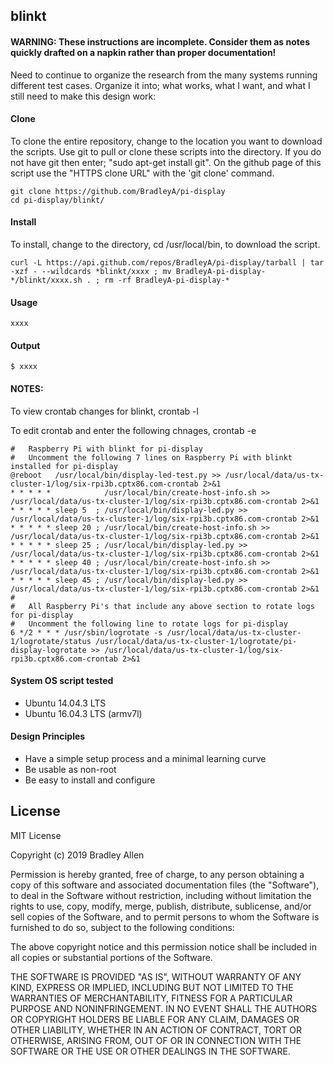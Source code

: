 ## blinkt
#### WARNING: These instructions are incomplete. Consider them as notes quickly drafted on a napkin rather than proper documentation!
Need to continue to organize the research from the many systems running different test cases.   Organize it into; what works, what I want, and what I still need to make this design work:
    
#### Clone
To clone the entire repository, change to the location you want to download the scripts. Use git to pull or clone these scripts into the directory. If you do not have git then enter; "sudo apt-get install git". On the github page of this script use the "HTTPS clone URL" with the 'git clone' command.

    git clone https://github.com/BradleyA/pi-display
    cd pi-display/blinkt/

#### Install
To install, change to the directory, cd /usr/local/bin, to download the script.

    curl -L https://api.github.com/repos/BradleyA/pi-display/tarball | tar -xzf - --wildcards *blinkt/xxxx ; mv BradleyA-pi-display-*/blinkt/xxxx.sh . ; rm -rf BradleyA-pi-display-*

#### Usage
    xxxx 

#### Output
    $ xxxx
    
#### NOTES:
To view crontab changes for blinkt, crontab -l

To edit crontab and enter the following chnages, crontab -e
    
    #   Raspberry Pi with blinkt for pi-display
    #   Uncomment the following 7 lines on Raspberry Pi with blinkt installed for pi-display
    @reboot   /usr/local/bin/display-led-test.py >> /usr/local/data/us-tx-cluster-1/log/six-rpi3b.cptx86.com-crontab 2>&1
    * * * * *            /usr/local/bin/create-host-info.sh >> /usr/local/data/us-tx-cluster-1/log/six-rpi3b.cptx86.com-crontab 2>&1
    * * * * * sleep 5  ; /usr/local/bin/display-led.py >> /usr/local/data/us-tx-cluster-1/log/six-rpi3b.cptx86.com-crontab 2>&1
    * * * * * sleep 20 ; /usr/local/bin/create-host-info.sh >> /usr/local/data/us-tx-cluster-1/log/six-rpi3b.cptx86.com-crontab 2>&1
    * * * * * sleep 25 ; /usr/local/bin/display-led.py >> /usr/local/data/us-tx-cluster-1/log/six-rpi3b.cptx86.com-crontab 2>&1
    * * * * * sleep 40 ; /usr/local/bin/create-host-info.sh >> /usr/local/data/us-tx-cluster-1/log/six-rpi3b.cptx86.com-crontab 2>&1
    * * * * * sleep 45 ; /usr/local/bin/display-led.py >> /usr/local/data/us-tx-cluster-1/log/six-rpi3b.cptx86.com-crontab 2>&1
    #
    #   All Raspberry Pi's that include any above section to rotate logs for pi-display
    #   Uncomment the following line to rotate logs for pi-display
    6 */2 * * * /usr/sbin/logrotate -s /usr/local/data/us-tx-cluster-1/logrotate/status /usr/local/data/us-tx-cluster-1/logrotate/pi-display-logrotate >> /usr/local/data/us-tx-cluster-1/log/six-rpi3b.cptx86.com-crontab 2>&1

#### System OS script tested
 * Ubuntu 14.04.3 LTS
 * Ubuntu 16.04.3 LTS (armv7l)

#### Design Principles
 * Have a simple setup process and a minimal learning curve
 * Be usable as non-root
 * Be easy to install and configure

## License
MIT License

Copyright (c) 2019  Bradley Allen

Permission is hereby granted, free of charge, to any person obtaining a copy of this software and associated documentation files (the "Software"), to deal in the Software without restriction, including without limitation the rights to use, copy, modify, merge, publish, distribute, sublicense, and/or sell copies of the Software, and to permit persons to whom the Software is furnished to do so, subject to the following conditions:

The above copyright notice and this permission notice shall be included in all copies or substantial portions of the Software.

THE SOFTWARE IS PROVIDED "AS IS", WITHOUT WARRANTY OF ANY KIND, EXPRESS OR IMPLIED, INCLUDING BUT NOT LIMITED TO THE WARRANTIES OF MERCHANTABILITY, FITNESS FOR A PARTICULAR PURPOSE AND NONINFRINGEMENT. IN NO EVENT SHALL THE AUTHORS OR COPYRIGHT HOLDERS BE LIABLE FOR ANY CLAIM, DAMAGES OR OTHER LIABILITY, WHETHER IN AN ACTION OF CONTRACT, TORT OR OTHERWISE, ARISING FROM, OUT OF OR IN CONNECTION WITH THE SOFTWARE OR THE USE OR OTHER DEALINGS IN THE SOFTWARE.

